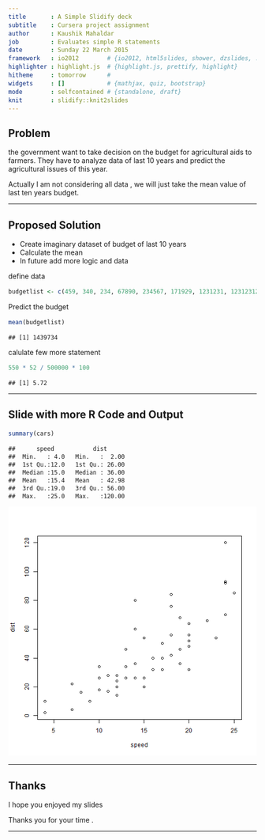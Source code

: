 ```yaml
---
title       : A Simple Slidify deck
subtitle    : Cursera project assignment
author      : Kaushik Mahaldar
job         : Evaluates simple R statements 
date        : Sunday 22 March 2015 
framework   : io2012        # {io2012, html5slides, shower, dzslides, ...}
highlighter : highlight.js  # {highlight.js, prettify, highlight}
hitheme     : tomorrow      # 
widgets     : []            # {mathjax, quiz, bootstrap}
mode        : selfcontained # {standalone, draft}
knit        : slidify::knit2slides
---
```


## Problem

the government want to take decision on the budget for agricultural aids to farmers. They have to analyze data of last 10 years and predict the agricultural issues of this year.

Actually I am not considering all data , we will just take the mean value of last ten years budget.

---

## Proposed Solution

- Create imaginary dataset of  budget of last 10 years
- Calculate the mean
- In future add more logic and data

define data 

```r
budgetlist <- c(459, 340, 234, 67890, 234567, 171929, 1231231, 12312312, 54132, 324242)
```
Predict the budget

```r
mean(budgetlist)
```

```
## [1] 1439734
```

calulate few more statement

```r
550 * 52 / 500000 * 100
```

```
## [1] 5.72
```

---

## Slide with more R Code and Output


```r
summary(cars)
```

```
##      speed           dist       
##  Min.   : 4.0   Min.   :  2.00  
##  1st Qu.:12.0   1st Qu.: 26.00  
##  Median :15.0   Median : 36.00  
##  Mean   :15.4   Mean   : 42.98  
##  3rd Qu.:19.0   3rd Qu.: 56.00  
##  Max.   :25.0   Max.   :120.00
```


![plot of chunk unnamed-chunk-5](assets/fig/unnamed-chunk-5-1.png) 

---

## Thanks 

I hope you enjoyed my slides

Thanks you for your time .


---

